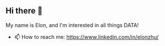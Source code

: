 ## Hi there 👋

My name is Elon, and I'm interested in all things DATA!

- 📫 How to reach me: https://www.linkedin.com/in/elonzhu/

<!--
**ElonZhuqd/ElonZhuqd** is a ✨ _special_ ✨ repository because its `README.md` (this file) appears on your GitHub profile.

Here are some ideas to get you started:

- 🔭 I’m currently working on ...
- 🌱 I’m currently learning ...
- 👯 I’m looking to collaborate on ...
- 🤔 I’m looking for help with ...
- 💬 Ask me about ...
- 📫 How to reach me: ...
- 😄 Pronouns: ...
- ⚡ Fun fact: ...
-->
